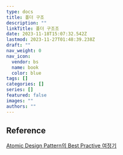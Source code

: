 ```yaml
---
type: docs
title: 폴더 구조
description: ""
linkTitle: 폴더 구조조
date: 2023-11-18T15:07:32.542Z
lastmod: 2023-11-27T01:48:39.238Z
draft: ""
nav_weight: 0
nav_icon:
  vendor: bs
  name: book
  color: blue
tags: []
categories: []
series: []
featured: false
images: ""
authors: ""
---
```


## Reference

[Atomic Design Pattern의 Best Practive 여정기](https://yozm.wishket.com/magazine/detail/1531/)
